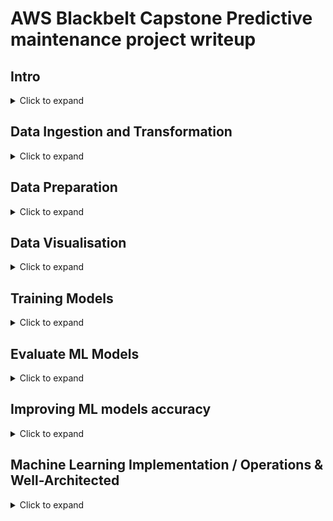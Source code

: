 
# AWS Blackbelt Capstone Predictive maintenance project writeup 

## Intro
<details>
    <Summary>Click to expand</summary>

The Nasa Turbofan dataset is interesting to use for a machine learning project for a couple of reasons.
* Predictive maintenance has traditionally leveraged classical statistics to provide insights. Survival Analysis would be a common approach, however the many observations and exogenous variables in this dataset provide an opportunity to apply machine learning to discover more subtle patterns in the data.
* This data isn't provided with a clear set of labels to train a model, it potentially lends itself to either regression or classification. 
  * Given the number of observations, framing this as a regression problem makes sense as we are able to incorporate more information into our loss function as a result of the continuous (discrete) remaining useful life versus a binary observation. 
  * A classification model would have severe class imbalance as few observation result in engine failure. 
  * Furthermore framing the problem in this way enables the consumer of the predictions to instigate a "no suprises" policy where maintenance is actively performed on engines likely to have a fault in the near future e.g. all engines with less than 50 RUL will have maintenance performed. Assuming planned maintenance is cheaper to operate than reactive maintenance, *"a stitch in time saves 9"*. 

With the above in mind our data pipeline will need to calculate a remaining useful life (RUL) for each observation.

<p align="center">
<img src="https://render.githubusercontent.com/render/math?math=RUL_{u, i}=\max_{j=0}^n cycle_{u,j} - cycle_{u,i}">
</p>

The remaining useful life for unit number (u) on cycle (i) is the maximum cycle observed in the dataset for that unique unit number minus the current cycle number, i.
</details>

## Data Ingestion and Transformation
<details>
    <Summary>Click to expand</summary>

Given the multiple engines contained in the dataset one could envisage a scenario where device data arrived in real-time as cycles were completed. For this reason I decided to encorporate a setup using kinesis firehose to buffer data as it arrive and to write the data out to S3 in batches. In a production solution a customer could leverage AWS IOT Core to publish data from devices in the cloud and use an IOT Rule to forward data onto a kinesis data stream. Our firehose solution could easily consume from this stream, in the interests of expediency this project simulates the above using a simple python script running on a Cloud9 instance to publish the data.

Once data arrives in S3 a glue crawler is configured to discover metadata and add it to the dataset to the glue data catalog, this enables data preparation jobs to run against the discovered schema. The crawler could at a frequency as low as 5 minutes, enabling our system to provide soft real-time experience for users of the system. Our glue jobs take the raw csv data and calculate the RUL value per observation.

A constraint of the dataset is that until the final (failure) observation per unit number (engine) the RUL value cannot be calculated, we can't know how long an engine will last on cycle 1 until it subsequently fails. As such the notion of engine failure is implict to the way the data is structured, so for the purposes of this project data arrives in complete batches from the files provided.  

### Project architecture diagram

![png](src/aws_ml_lab.png)

</details>

## Data Preparation
<details>
    <Summary>Click to expand</summary>

As discussed in [intro](#Intro) the dataset requires us to calculate RUL for each observation, a Spark glue job is a scalable way to enable this as our data is tabular we can leverage the dataframe abstraction Spark provides. Leveraging a Glue Workflow enables us to chain our glue crawlers and jobs into a DAG which make the pipeline easier to manage and ensures we minimize the time between new data arriving and insight being available to our users.

### Workflow diagram
![](images/workflow.png)

</details>

## Data Visualisation
<details>
    <Summary>Click to expand</summary>

An initial EDA was performed on the data to understand the dataset and relationships between the exogenous and endogenous (RUL) variables, this informed the approach described so far and worked with the entire (small ~30Mb) dataset. In a production scenario the dataset could be representatively sampled to achieve a similar insights to be achieved.

A quick look at 5 rows in the dataset to understand the columns and datatypes

```python
dataset = pq.ParquetDataset('s3://datalake-curated-datasets-907317471167-us-east-1-gismq40/year=2020/month=12/day=14/hour=19', filesystem=fs)
table = dataset.read()
df = table.to_pandas()
df = df.sort_values(['unit_number', 'cycle'])
df.head()
```

<div>
<table border="1" class="dataframe">
  <thead>
    <tr style="text-align: right;">
      <th></th>
      <th>filename</th>
      <th>unit_number</th>
      <th>failure_cycle</th>
      <th>cycle</th>
      <th>op_1</th>
      <th>op_2</th>
      <th>op_3</th>
      <th>sensor_measurement_1</th>
      <th>sensor_measurement_2</th>
      <th>sensor_measurement_3</th>
      <th>...</th>
      <th>sensor_measurement_12</th>
      <th>sensor_measurement_13</th>
      <th>sensor_measurement_14</th>
      <th>sensor_measurement_15</th>
      <th>sensor_measurement_16</th>
      <th>sensor_measurement_17</th>
      <th>sensor_measurement_18</th>
      <th>sensor_measurement_19</th>
      <th>sensor_measurement_20</th>
      <th>sensor_measurement_21</th>
    </tr>
  </thead>
  <tbody>
    <tr>
      <th>77121</th>
      <td>train_FD001.txt</td>
      <td>1</td>
      <td>191</td>
      <td>1</td>
      <td>-0.0007</td>
      <td>-0.0004</td>
      <td>100.0</td>
      <td>518.67</td>
      <td>641.82</td>
      <td>1589.70</td>
      <td>...</td>
      <td>521.66</td>
      <td>2388.02</td>
      <td>8138.62</td>
      <td>8.4195</td>
      <td>0.03</td>
      <td>392</td>
      <td>2388</td>
      <td>100.0</td>
      <td>39.06</td>
      <td>23.4190</td>
    </tr>
    <tr>
      <th>95307</th>
      <td>train_FD003.txt</td>
      <td>1</td>
      <td>258</td>
      <td>1</td>
      <td>-0.0005</td>
      <td>0.0004</td>
      <td>100.0</td>
      <td>518.67</td>
      <td>642.36</td>
      <td>1583.23</td>
      <td>...</td>
      <td>522.31</td>
      <td>2388.01</td>
      <td>8145.32</td>
      <td>8.4246</td>
      <td>0.03</td>
      <td>391</td>
      <td>2388</td>
      <td>100.0</td>
      <td>39.11</td>
      <td>23.3537</td>
    </tr>
    <tr>
      <th>132437</th>
      <td>train_FD002.txt</td>
      <td>1</td>
      <td>148</td>
      <td>1</td>
      <td>34.9983</td>
      <td>0.8400</td>
      <td>100.0</td>
      <td>449.44</td>
      <td>555.32</td>
      <td>1358.61</td>
      <td>...</td>
      <td>183.06</td>
      <td>2387.72</td>
      <td>8048.56</td>
      <td>9.3461</td>
      <td>0.02</td>
      <td>334</td>
      <td>2223</td>
      <td>100.0</td>
      <td>14.73</td>
      <td>8.8071</td>
    </tr>
    <tr>
      <th>150804</th>
      <td>train_FD004.txt</td>
      <td>1</td>
      <td>320</td>
      <td>1</td>
      <td>42.0049</td>
      <td>0.8400</td>
      <td>100.0</td>
      <td>445.00</td>
      <td>549.68</td>
      <td>1343.43</td>
      <td>...</td>
      <td>129.78</td>
      <td>2387.99</td>
      <td>8074.83</td>
      <td>9.3335</td>
      <td>0.02</td>
      <td>330</td>
      <td>2212</td>
      <td>100.0</td>
      <td>10.62</td>
      <td>6.3670</td>
    </tr>
    <tr>
      <th>77122</th>
      <td>train_FD001.txt</td>
      <td>1</td>
      <td>190</td>
      <td>2</td>
      <td>0.0019</td>
      <td>-0.0003</td>
      <td>100.0</td>
      <td>518.67</td>
      <td>642.15</td>
      <td>1591.82</td>
      <td>...</td>
      <td>522.28</td>
      <td>2388.07</td>
      <td>8131.49</td>
      <td>8.4318</td>
      <td>0.03</td>
      <td>392</td>
      <td>2388</td>
      <td>100.0</td>
      <td>39.00</td>
      <td>23.4236</td>
    </tr>
  </tbody>
</table>
<p>5 rows × 28 columns</p>
</div>


We gain further insight about the distribution of data in each of the columns.
```python
df.describe().T
```

<div>
<table border="1" class="dataframe">
  <thead>
    <tr style="text-align: right;">
      <th></th>
      <th>count</th>
      <th>mean</th>
      <th>std</th>
      <th>min</th>
      <th>25%</th>
      <th>50%</th>
      <th>75%</th>
      <th>max</th>
    </tr>
  </thead>
  <tbody>
    <tr>
      <th>unit_number</th>
      <td>160359.0</td>
      <td>105.553758</td>
      <td>72.867325</td>
      <td>1.0000</td>
      <td>44.00000</td>
      <td>89.0000</td>
      <td>164.0000</td>
      <td>260.0000</td>
    </tr>
    <tr>
      <th>failure_cycle</th>
      <td>160359.0</td>
      <td>122.331338</td>
      <td>83.538146</td>
      <td>0.0000</td>
      <td>56.00000</td>
      <td>113.0000</td>
      <td>172.0000</td>
      <td>542.0000</td>
    </tr>
    <tr>
      <th>cycle</th>
      <td>160359.0</td>
      <td>123.331338</td>
      <td>83.538146</td>
      <td>1.0000</td>
      <td>57.00000</td>
      <td>114.0000</td>
      <td>173.0000</td>
      <td>543.0000</td>
    </tr>
    <tr>
      <th>op_1</th>
      <td>160359.0</td>
      <td>17.211973</td>
      <td>16.527988</td>
      <td>-0.0087</td>
      <td>0.00130</td>
      <td>19.9981</td>
      <td>35.0015</td>
      <td>42.0080</td>
    </tr>
    <tr>
      <th>op_2</th>
      <td>160359.0</td>
      <td>0.410004</td>
      <td>0.367938</td>
      <td>-0.0006</td>
      <td>0.00020</td>
      <td>0.6200</td>
      <td>0.8400</td>
      <td>0.8420</td>
    </tr>
    <tr>
      <th>op_3</th>
      <td>160359.0</td>
      <td>95.724344</td>
      <td>12.359044</td>
      <td>60.0000</td>
      <td>100.00000</td>
      <td>100.0000</td>
      <td>100.0000</td>
      <td>100.0000</td>
    </tr>
    <tr>
      <th>sensor_measurement_1</th>
      <td>160359.0</td>
      <td>485.840890</td>
      <td>30.420388</td>
      <td>445.0000</td>
      <td>449.44000</td>
      <td>489.0500</td>
      <td>518.6700</td>
      <td>518.6700</td>
    </tr>
    <tr>
      <th>sensor_measurement_2</th>
      <td>160359.0</td>
      <td>597.361022</td>
      <td>42.478516</td>
      <td>535.4800</td>
      <td>549.96000</td>
      <td>605.9300</td>
      <td>642.3400</td>
      <td>645.1100</td>
    </tr>
    <tr>
      <th>sensor_measurement_3</th>
      <td>160359.0</td>
      <td>1467.035653</td>
      <td>118.175261</td>
      <td>1242.6700</td>
      <td>1357.36000</td>
      <td>1492.8100</td>
      <td>1586.5900</td>
      <td>1616.9100</td>
    </tr>
    <tr>
      <th>sensor_measurement_4</th>
      <td>160359.0</td>
      <td>1260.956434</td>
      <td>136.300073</td>
      <td>1023.7700</td>
      <td>1126.83000</td>
      <td>1271.7400</td>
      <td>1402.2000</td>
      <td>1441.4900</td>
    </tr>
    <tr>
      <th>sensor_measurement_5</th>
      <td>160359.0</td>
      <td>9.894999</td>
      <td>4.265554</td>
      <td>3.9100</td>
      <td>5.48000</td>
      <td>9.3500</td>
      <td>14.6200</td>
      <td>14.6200</td>
    </tr>
    <tr>
      <th>sensor_measurement_6</th>
      <td>160359.0</td>
      <td>14.424935</td>
      <td>6.443922</td>
      <td>5.6700</td>
      <td>8.00000</td>
      <td>13.6600</td>
      <td>21.6100</td>
      <td>21.6100</td>
    </tr>
    <tr>
      <th>sensor_measurement_7</th>
      <td>160359.0</td>
      <td>359.729968</td>
      <td>174.133835</td>
      <td>136.1700</td>
      <td>175.71000</td>
      <td>341.6900</td>
      <td>553.2900</td>
      <td>570.8100</td>
    </tr>
    <tr>
      <th>sensor_measurement_8</th>
      <td>160359.0</td>
      <td>2273.829707</td>
      <td>142.426613</td>
      <td>1914.7200</td>
      <td>2212.12000</td>
      <td>2319.3700</td>
      <td>2388.0500</td>
      <td>2388.6400</td>
    </tr>
    <tr>
      <th>sensor_measurement_9</th>
      <td>160359.0</td>
      <td>8677.553696</td>
      <td>374.657454</td>
      <td>7984.5100</td>
      <td>8334.77000</td>
      <td>8764.2000</td>
      <td>9055.8500</td>
      <td>9244.5900</td>
    </tr>
    <tr>
      <th>sensor_measurement_10</th>
      <td>160359.0</td>
      <td>1.153705</td>
      <td>0.142103</td>
      <td>0.9300</td>
      <td>1.02000</td>
      <td>1.0900</td>
      <td>1.3000</td>
      <td>1.3200</td>
    </tr>
    <tr>
      <th>sensor_measurement_11</th>
      <td>160359.0</td>
      <td>44.212049</td>
      <td>3.426342</td>
      <td>36.0400</td>
      <td>42.01000</td>
      <td>44.9300</td>
      <td>47.3400</td>
      <td>48.5300</td>
    </tr>
    <tr>
      <th>sensor_measurement_12</th>
      <td>160359.0</td>
      <td>338.789821</td>
      <td>164.193480</td>
      <td>128.3100</td>
      <td>164.79000</td>
      <td>321.6900</td>
      <td>521.3400</td>
      <td>537.4900</td>
    </tr>
    <tr>
      <th>sensor_measurement_13</th>
      <td>160359.0</td>
      <td>2349.645243</td>
      <td>111.167242</td>
      <td>2027.5700</td>
      <td>2387.97000</td>
      <td>2388.0700</td>
      <td>2388.1600</td>
      <td>2390.4900</td>
    </tr>
    <tr>
      <th>sensor_measurement_14</th>
      <td>160359.0</td>
      <td>8088.950972</td>
      <td>80.623257</td>
      <td>7845.7800</td>
      <td>8070.53000</td>
      <td>8118.5900</td>
      <td>8139.4100</td>
      <td>8293.7200</td>
    </tr>
    <tr>
      <th>sensor_measurement_15</th>
      <td>160359.0</td>
      <td>9.054747</td>
      <td>0.751581</td>
      <td>8.1563</td>
      <td>8.43925</td>
      <td>9.0301</td>
      <td>9.3442</td>
      <td>11.0669</td>
    </tr>
    <tr>
      <th>sensor_measurement_16</th>
      <td>160359.0</td>
      <td>0.025185</td>
      <td>0.004997</td>
      <td>0.0200</td>
      <td>0.02000</td>
      <td>0.0300</td>
      <td>0.0300</td>
      <td>0.0300</td>
    </tr>
    <tr>
      <th>sensor_measurement_17</th>
      <td>160359.0</td>
      <td>360.698801</td>
      <td>31.021430</td>
      <td>302.0000</td>
      <td>332.00000</td>
      <td>367.0000</td>
      <td>392.0000</td>
      <td>400.0000</td>
    </tr>
    <tr>
      <th>sensor_measurement_18</th>
      <td>160359.0</td>
      <td>2273.754039</td>
      <td>142.513114</td>
      <td>1915.0000</td>
      <td>2212.00000</td>
      <td>2319.0000</td>
      <td>2388.0000</td>
      <td>2388.0000</td>
    </tr>
    <tr>
      <th>sensor_measurement_19</th>
      <td>160359.0</td>
      <td>98.389146</td>
      <td>4.656270</td>
      <td>84.9300</td>
      <td>100.00000</td>
      <td>100.0000</td>
      <td>100.0000</td>
      <td>100.0000</td>
    </tr>
    <tr>
      <th>sensor_measurement_20</th>
      <td>160359.0</td>
      <td>25.942709</td>
      <td>11.691422</td>
      <td>10.1600</td>
      <td>14.33000</td>
      <td>24.9200</td>
      <td>38.8200</td>
      <td>39.8900</td>
    </tr>
    <tr>
      <th>sensor_measurement_21</th>
      <td>160359.0</td>
      <td>15.565700</td>
      <td>7.015067</td>
      <td>6.0105</td>
      <td>8.60130</td>
      <td>14.9535</td>
      <td>23.2946</td>
      <td>23.9505</td>
    </tr>
  </tbody>
</table>
</div>

A quick (ugly) plot shows us the distribution of the max cycle time per unique unit number (we combine this with the filename to ensure unit numbers are unique) 
```python
fig, ax = plt.subplots(figsize=(10, 20))
_ = df.groupby(['filename', 'unit_number']).cycle.max().plot.barh(ax=ax)
_ = plt.axvline(x=df.groupby('unit_number').cycle.max().mean())
```
    
![png](images/eda_7_0.png)
    
The documentation explains the columns settings 1,2 and 3 vary between files and represent different settings the engines were configured at before cycles were run, here we explore to relationship between the target variable, failure cycle, and each operational setting
```python
sns.jointplot(x='op_1', y='failure_cycle', data=df.sample(1000), kind='reg')
```
![png](images/eda_8_1.png)
```python
sns.jointplot(x='op_2', y='failure_cycle', data=df.sample(1000), kind='reg')
```
![png](images/eda_9_1.png)
```python
sns.jointplot(x='op_3', y='failure_cycle', data=df.sample(10000))
```
![png](images/eda_10_1.png)

The distribution of operational settings is multi modal, and infact varies between the files.

Looking at the other 20 sensor measurements we can see how measurments vary between unique unit numbers across cycles and files, there are some clear trends across many of the variables as cycles increase which seems to represent changes due to wear and tear, this insight indicates these features provide information our model can leverage to predict RUL.
    
File 1
```python
fig, axes = plt.subplots(7, 3, figsize=(30, 40))
axes = axes.ravel()
for i, a in zip(range(1, 22), axes):
    column = 'sensor_measurement_' + str(i)
    _ = a.plot(ddf.loc[['train_FD001.txt', ...], column].unstack(level=[0, 1]).values, alpha=.05)
    a.set_title(column)
    a.set_xlabel('cycle')
```
![png](images/eda_14_0.png)
    
File 2
```python
fig, axes = plt.subplots(7, 3, figsize=(30, 40))
axes = axes.ravel()
for i, a in zip(range(1, 22), axes):
    column = 'sensor_measurement_' + str(i)
    _ = a.plot(ddf.loc[['train_FD002.txt', ...], column].unstack(level=[0, 1]).values, alpha=.05)
    a.set_title(column)
    a.set_xlabel('cycle')
```
![png](images/eda_15_0.png)
File 3    
```python
fig, axes = plt.subplots(7, 3, figsize=(30, 40))
axes = axes.ravel()
for i, a in zip(range(1, 22), axes):
    column = 'sensor_measurement_' + str(i)
    _ = a.plot(ddf.loc[['train_FD003.txt', ...], column].unstack(level=[0, 1]).values, alpha=.05)
    a.set_title(column)
    a.set_xlabel('cycle')
```
![png](images/eda_16_0.png)
File 4
```python
fig, axes = plt.subplots(7, 3, figsize=(30, 40))
axes = axes.ravel()
for i, a in zip(range(1, 22), axes):
    column = 'sensor_measurement_' + str(i)
    _ = a.plot(ddf.loc[['train_FD004.txt', ...], column].unstack(level=[0, 1]).values, alpha=.05)
    a.set_title(column)
    a.set_xlabel('cycle')
```

The training data for 2 and 4 have 6 different operational settings and we can see how this effects the measurements, as files 2 and 4 have several operational settings where as files 1 and 3 have individual settings we can see that operational setting and some of the sensor measurements interact, resulting in the difference between the plots (clear non linear trends vs noisy plots).
![png](images/eda_18_0.png)

Given the above an ensemble model may be an appropriate approach as the data exhibits non linear effects and has clear interactions between the exogenous variables which a tree based method can discover. 

```python
from sklearn.ensemble import RandomForestRegressor
from sklearn.model_selection import train_test_split
import numpy as np

features = ['cycle', 'op_1', 'op_2',
       'op_3', 'sensor_measurement_1', 'sensor_measurement_2',
       'sensor_measurement_3', 'sensor_measurement_4', 'sensor_measurement_5',
       'sensor_measurement_6', 'sensor_measurement_7', 'sensor_measurement_8',
       'sensor_measurement_9', 'sensor_measurement_10',
       'sensor_measurement_11', 'sensor_measurement_12',
       'sensor_measurement_13', 'sensor_measurement_14',
       'sensor_measurement_15', 'sensor_measurement_16',
       'sensor_measurement_17', 'sensor_measurement_18',
       'sensor_measurement_19', 'sensor_measurement_20',
       'sensor_measurement_21']

is_train = df.unit_number % 3 != 0
is_test = df.unit_number % 3 == 0

x_train, x_test = df.loc[is_train, features], df.loc[is_test, features]
y_train, y_test = df.loc[is_train, 'failure_cycle'],  df.loc[is_test, 'failure_cycle']

cls = RandomForestRegressor(n_jobs=-1, n_estimators=40, )
cls = cls.fit(x_train, y_train)
cls.score(x_test, y_test)
```
What percentage of the variance in the dataset does this model explain?

<p align="center">
<img src="https://render.githubusercontent.com/render/math?math=R^2">
</p>

    0.6777656054746929

```python
from sklearn.metrics import mean_squared_error
mean_squared_error(y_test, cls.predict(x_test), squared=False)
```
RMSE   

    46.4291275009693
A root mean squared error of ~46 cycles

Which features does this model find most useful
```python
fig, ax = plt.subplots(figsize=(30, 20))
ax.barh(features, cls.feature_importances_)
```
    
![png](images/eda_31_1.png)
    
### Baseline mean regressor


```python
from sklearn.dummy import DummyRegressor

dummy = DummyRegressor()
dummy = dummy.fit(x_train, y_train)
mean_squared_error(y_test, dummy.predict(x_test), squared=False)
```
RMSE  

    81.9091606758585

An ensemble based method outperforms a niave mean prediction by ~50% 
* Next steps apply Xgboost, gradient boosting generally outperforms random forest when tuned appropriately
* This approach validates the potential value before we commit to building a sagemaker model, ie if there wasn't a margin over out "dummy" model then building a sagemaker model wouldn't probably be fruitful. 

### Quicksight dashboard

A quicksight dashboard to enable insight into the distribution of features in the dataset to aid debugging the model as new data arrives

![png](images/qs_1.png)
<br/>*Dashboard after first training data file has been published.*
![png](images/qs_2.png)
<br/>*Dashboard after first and second training data files have been published, note the change in the distribution of some features and operational settings.*
![png](images/qs_3.png)
<br/>*Dashboard after all training data files have been published.*

</details>

## Training Models
<details>
    <Summary>Click to expand</summary>

### Preparing the training data

* Our glue job have produced a dataset with the required labels in parquet format on S3.
* We can now leverage athena to create training/eval data, we could have used glue for this also.
    * We use a CTAS query to create a new training dataset to be used by SageMaker
* An important consideration for this dataset is how we split data between train and evaluation.
    * As our data has significant serial correlation, for a unique engine late cycles depend on earlier cycles, specifically the RUL for a given observation is linearly related to the RUL for all other cycles based on the difference between their cycle number.
    * For this reason its important to ensure our training data doesn't pollute the evaluation data, a few strategies are available.
        1. Ensure no training data for a given engine has a cycle number _higher_ than that in the evaulation set and no evaluation data for a given engine has a cycle number _lower_
than any cycle in the training set.
        2. Partition training and evaluation data so no single engine appears in either dataset. (This was the strategy we went for)

```
CREATE TABLE "datalake_curated_datasets"."cmaps_rul_train_validation"
WITH ( 
  format = 'TEXTFILE', 
  field_delimiter = ',', 
  external_location = 's3://datalake-published-data-907317471167-us-east-1-gismq40/cmaps-ml2', 
  partitioned_by = ARRAY['split', 'year', 'month', 'day', 'hour']
  ) AS
SELECT failure_cycle,
         cycle,
         op_1,
         op_2,
         op_3,
         sensor_measurement_1 ,
         sensor_measurement_2 ,
         sensor_measurement_3 ,
         sensor_measurement_4 ,
         sensor_measurement_5 ,
         sensor_measurement_6 ,
         sensor_measurement_7 ,
         sensor_measurement_8 ,
         sensor_measurement_9 ,
         sensor_measurement_10 ,
         sensor_measurement_11 ,
         sensor_measurement_12 ,
         sensor_measurement_13 ,
         sensor_measurement_14 ,
         sensor_measurement_15 ,
         sensor_measurement_16 ,
         sensor_measurement_17 ,
         sensor_measurement_18 ,
         sensor_measurement_19 ,
         sensor_measurement_20,
         sensor_measurement_21,        
    CASE unit_number % 3
    WHEN 0 THEN
    'validation'
    ELSE 'train'
    END AS split, year, month, day, hour
FROM "datalake_curated_datasets"."datalake_curated_datasets_907317471167_us_east_1_gismq40"
WHERE hour = '08'
```

### A single Sagemaker training job

```python
%%time

import os
import boto3
import re
import sagemaker

role = sagemaker.get_execution_role()
region = boto3.Session().region_name
```

    CPU times: user 833 ms, sys: 71.6 ms, total: 905 ms
    Wall time: 1.97 s



```python
data_bucket = f"datalake-published-data-907317471167-us-east-1-gismq40"
data_prefix = "cmaps-ml2"
train_prefix = "split=train/year=2020/month=12/day=14/hour=19"
eval_prefix = "split=validation/year=2020/month=12/day=14/hour=19"
data_bucket_path = f"s3://{data_bucket}"
output_prefix = "sagemaker/cmapss-xgboost"
output_bucket_path = f"s3://{data_bucket}"
```


```python
from sagemaker.image_uris import retrieve
```


```python
from sagemaker.amazon.amazon_estimator import get_image_uri

container = retrieve(framework="xgboost", region=region, version="1.2-1")
```


Create a simple XGboost with fixed hyper parameters

```python
%%time
import boto3
from time import gmtime, strftime

job_name = f"cmapss-xgboost-regression-{strftime('%Y-%m-%d-%H-%M-%S', gmtime())}"
print("Training job", job_name)

create_training_params = {
    "AlgorithmSpecification": {"TrainingImage": container, "TrainingInputMode": "Pipe"},
    "RoleArn": role,
    "OutputDataConfig": {"S3OutputPath": f"{output_bucket_path}/{output_prefix}/single-xgboost"},
    "ResourceConfig": {"InstanceCount": 1, "InstanceType": "ml.m5.xlarge", "VolumeSizeInGB": 5},
    "TrainingJobName": job_name,
    "HyperParameters": {
        "max_depth": "5",
        "eta": "0.2",
        "gamma": "4",
        "min_child_weight": "6",
        "subsample": "0.7",
        "objective": "reg:squarederror",
        "num_round": "100",
    },
    "StoppingCondition": {"MaxRuntimeInSeconds": 3600},
    "InputDataConfig": [
        {
            "ChannelName": "train",
            "DataSource": {
                "S3DataSource": {
                    "S3DataType": "S3Prefix",
                    "S3Uri": f"{data_bucket_path}/{data_prefix}/{train_prefix}",
                    "S3DataDistributionType": "FullyReplicated",
                }
            },
            "ContentType": "text/csv",
            "CompressionType": "Gzip",
        },
        {
            "ChannelName": "validation",
            "DataSource": {
                "S3DataSource": {
                    "S3DataType": "S3Prefix",
                    "S3Uri": f"{data_bucket_path}/{data_prefix}/{eval_prefix}",
                    "S3DataDistributionType": "FullyReplicated",
                }
            },
            "ContentType": "text/csv",
            "CompressionType": "Gzip",
        },
    ],
}


client = boto3.client("sagemaker", region_name=region)
client.create_training_job(**create_training_params)

import time

status = client.describe_training_job(TrainingJobName=job_name)["TrainingJobStatus"]
print(status)
while status != "Completed" and status != "Failed":
    time.sleep(60)
    status = client.describe_training_job(TrainingJobName=job_name)["TrainingJobStatus"]
    print(status)
```

    Training job cmapss-xgboost-regression-2020-12-14-20-14-15
    InProgress
    InProgress
    InProgress
    InProgress
    Completed
    CPU times: user 90.6 ms, sys: 5.66 ms, total: 96.2 ms
    Wall time: 4min

Achieved RMSE is slightly better than our EDA random forest model with RMSE of 45.95 if we were to select the best iteration and use early stopping. I note the training performance diverges from the eval performance around iteration 60.

![](images/training.png)


## Set up hosting for the model
In order to set up hosting, we have to import the model from training to hosting. 

### Import model into hosting

Register the model with hosting. This allows the flexibility of importing models trained elsewhere.


```python
%%time
import boto3
from time import gmtime, strftime

model_name = f"{job_name}-model"
print(model_name)

info = client.describe_training_job(TrainingJobName=job_name)
model_data = info["ModelArtifacts"]["S3ModelArtifacts"]
print(model_data)

primary_container = {"Image": container, "ModelDataUrl": model_data}

create_model_response = client.create_model(
    ModelName=model_name, ExecutionRoleArn=role, PrimaryContainer=primary_container
)

print(create_model_response["ModelArn"])
```

    cmapss-xgboost-regression-2020-12-14-14-39-48-model
    s3://datalake-published-data-907317471167-us-east-1-gismq40/sagemaker/cmapss-xgboost/single-xgboost/cmapss-xgboost-regression-2020-12-14-14-39-48/output/model.tar.gz
    arn:aws:sagemaker:us-east-1:907317471167:model/cmapss-xgboost-regression-2020-12-14-14-39-48-model
    CPU times: user 25.3 ms, sys: 150 µs, total: 25.5 ms
    Wall time: 1.59 s


### Create endpoint configuration

SageMaker supports configuring REST endpoints in hosting with multiple models, e.g. for A/B testing purposes. In order to support this, customers create an endpoint configuration, that describes the distribution of traffic across the models, whether split, shadowed, or sampled in some way. In addition, the endpoint configuration describes the instance type required for model deployment.


```python
from time import gmtime, strftime

endpoint_config_name = f"cmapss-XGBoostEndpointConfig-{strftime('%Y-%m-%d-%H-%M-%S', gmtime())}"
print(endpoint_config_name)
create_endpoint_config_response = client.create_endpoint_config(
    EndpointConfigName=endpoint_config_name,
    ProductionVariants=[
        {
            "InstanceType": "ml.m5.xlarge",
            "InitialVariantWeight": 1,
            "InitialInstanceCount": 1,
            "ModelName": model_name,
            "VariantName": "AllTraffic",
        }
    ],
)

print(f"Endpoint Config Arn: {create_endpoint_config_response['EndpointConfigArn']}")
```

    cmapss-XGBoostEndpointConfig-2020-12-14-17-22-55
    Endpoint Config Arn: arn:aws:sagemaker:us-east-1:907317471167:endpoint-config/cmapss-xgboostendpointconfig-2020-12-14-17-22-55


### Create endpoint
Lastly, the customer creates the endpoint that serves up the model, through specifying the name and configuration defined above. The end result is an endpoint that can be validated and incorporated into production applications. This takes 9-11 minutes to complete.


```python
%%time
import time

endpoint_name = f'cmapss-XGBoostEndpoint-{strftime("%Y-%m-%d-%H-%M-%S", gmtime())}'
print(endpoint_name)
create_endpoint_response = client.create_endpoint(
    EndpointName=endpoint_name, EndpointConfigName=endpoint_config_name
)
print(create_endpoint_response["EndpointArn"])

resp = client.describe_endpoint(EndpointName=endpoint_name)
status = resp["EndpointStatus"]
while status == "Creating":
    print(f"Status: {status}")
    time.sleep(60)
    resp = client.describe_endpoint(EndpointName=endpoint_name)
    status = resp["EndpointStatus"]

print(f"Arn: {resp['EndpointArn']}")
print(f"Status: {status}")
```

    cmapss-XGBoostEndpoint-2020-12-14-17-23-20
    arn:aws:sagemaker:us-east-1:907317471167:endpoint/cmapss-xgboostendpoint-2020-12-14-17-23-20
    Status: Creating
    Status: Creating
    Status: Creating
    Status: Creating
    Status: Creating
    Status: Creating
    Status: Creating
    Status: Creating
    Arn: arn:aws:sagemaker:us-east-1:907317471167:endpoint/cmapss-xgboostendpoint-2020-12-14-17-23-20
    Status: InService
    CPU times: user 142 ms, sys: 13.4 ms, total: 155 ms
    Wall time: 8min 1s


## Validate the model for use
Now to we can validate our model and simulate a production scenario using the test data set.


```python
runtime_client = boto3.client("runtime.sagemaker", region_name=region)
```

Start with a single prediction.
We didn't train with the engine number so drop this (first) field


```python
file = 4
test_file_name = f'test_FD00{file}.txt'
test_rul_name = f'RUL_FD00{file}.txt'
filename = f"cmapss.test.{file}"
single_filename = f"single.{filename}"
```

Transform the test data, drop unit_number column. 

```python
! cat /home/ec2-user/SageMaker/aws-bb-cmapss/data/{test_file_name} | cut -d ' ' -f2- > {filename}
```


```python
! head -1 {filename} > {single_filename}
```


```python
%%time
import json
from itertools import islice
import math
import struct

 # customize to your test file
with open(single_file_name, "r") as f:
    payload = f.read().strip()
response = runtime_client.invoke_endpoint(
    EndpointName=endpoint_name, ContentType="text/csv", Body=payload
)
result = response["Body"].read()
result = result.decode("utf-8")
result = result.split(",")
result = [math.ceil(float(i)) for i in result]
print(result)
print(f"Label: {label}\nPrediction: {result[0]}")
```

    [194]
    Label: 1
    Prediction: 194
    CPU times: user 6.17 ms, sys: 115 µs, total: 6.28 ms
    Wall time: 11.7 ms


OK, a single prediction works. Let's do a whole batch to see how good is the predictions accuracy.


```python
import sys
import math


def do_predict(data, endpoint_name, content_type):
    payload = "\n".join(data)
    response = runtime_client.invoke_endpoint(
        EndpointName=endpoint_name, ContentType=content_type, Body=payload
    )
    result = response["Body"].read()
    result = result.decode("utf-8")
    result = result.split(",")
    preds = [float((num)) for num in result]
    preds = [math.ceil(num) for num in preds]
    return preds


def batch_predict(data, batch_size, endpoint_name, content_type):
    items = len(data)
    arrs = []

    for offset in range(0, items, batch_size):
        if offset + batch_size < items:
            results = do_predict(data[offset : (offset + batch_size)], endpoint_name, content_type)
            arrs.extend(results)
        else:
            arrs.extend(do_predict(data[offset:items], endpoint_name, content_type))
        sys.stdout.write(".")
    return arrs
```

```python
import pandas as pd
test_data = pd.read_csv(f"/home/ec2-user/SageMaker/aws-bb-cmapss/data/{test_file_name}", header=None, delimiter=' ')
```

Calculate the inference data RUL values

```python
labels = pd.read_csv(f"/home/ec2-user/SageMaker/aws-bb-cmapss/data/{test_rul_name}", names=['remaining_cycles'])
labels.index += 1
labels = labels.reset_index()
labels = labels.rename(columns={'index' : 0})
labels = test_data.groupby(0)[1].max().reset_index().merge(labels, left_on=0, right_on=0)
labels['max_cycles'] = labels[1] + labels['remaining_cycles']
test_data = test_data.merge(labels[[0, 'max_cycles']], left_on=0, right_on=0)
test_data['RUL'] = test_data['max_cycles'] - test_data[1]
```

```python
%%time
import json
import numpy as np

with open(filename, "r") as f:
    payload = f.read().strip()

y_true = test_data['RUL'].to_list()
inference_data = [line.strip() for line in payload.split("\n")]

preds = batch_predict(inference_data, 100, endpoint_name, "text/csv")
```

    .............................................................................................................................................................................................................................................................................................................................................................................................................................CPU times: user 1.47 s, sys: 42.4 ms, total: 1.51 s
    Wall time: 5.5 s


For the test file 4 we see a performance quite a lot worse than our eval performance, this requires some investigation and may indicate we need to do some feature engineering to enable the model to differentiate between the different operational settings "regimes" we've seen in the [Data Visualisation](#Data-Visualisation) section. We'll investigate this subsequently and move on to hyperparameter optimization.

```python
from sklearn.metrics import mean_squared_error
mean_squared_error(y_true, preds, squared=False)
```




    68.86138013002605



### Delete Endpoint
Once you are done using the endpoint, you can use the following to delete it. 


```python
client.delete_endpoint(EndpointName=endpoint_name)
```

### Hyper parameter training job

```python
%%time

import os
import boto3
import re
import sagemaker

role = sagemaker.get_execution_role()
region = boto3.Session().region_name
```

    CPU times: user 837 ms, sys: 71.7 ms, total: 909 ms
    Wall time: 1.95 s



```python
data_bucket = f"datalake-published-data-907317471167-us-east-1-gismq40"
data_prefix = "cmaps-ml2"
train_prefix = "split=train/year=2020/month=12/day=14/hour=19"
eval_prefix = "split=validation/year=2020/month=12/day=14/hour=19"
data_bucket_path = f"s3://{data_bucket}"
output_prefix = "sagemaker/cmapss-xgboost"
output_bucket_path = f"s3://{data_bucket}"
```


```python
from sagemaker.image_uris import retrieve
```


```python
from sagemaker.amazon.amazon_estimator import get_image_uri

container = retrieve(framework="xgboost", region=region, version="1.2-1")
```


```python
tuning_job_config = {
    "ParameterRanges": {
      "CategoricalParameterRanges": [],
      "ContinuousParameterRanges": [
        {
          "MaxValue": "1",
          "MinValue": "0.5",
          "Name": "subsample"
        },
        {
          "MaxValue": "1",
          "MinValue": "0",
          "Name": "eta"
        },
        {
          "MaxValue": "2",
          "MinValue": "0",
          "Name": "alpha"
        },
        {
          "MaxValue": "100",
          "MinValue": "1",
          "Name": "min_child_weight"
        }
      ],
      "IntegerParameterRanges": [
        {
          "MaxValue": "10",
          "MinValue": "1",
          "Name": "max_depth"
        },
        {
          "MaxValue": "250",
          "MinValue": "1",
          "Name": "num_round"
        }
      ]
    },
    "ResourceLimits": {
      "MaxNumberOfTrainingJobs": 50,
      "MaxParallelTrainingJobs": 5
    },
    "Strategy": "Bayesian",
    "HyperParameterTuningJobObjective": {
      "MetricName": "validation:rmse",
      "Type": "Minimize"
    }
  }
```


```python
# Ensure that the training and validation data folders generated above are reflected in the "InputDataConfig" parameter below.

create_training_params = {
    "AlgorithmSpecification": {"TrainingImage": container, "TrainingInputMode": "Pipe"},
    "RoleArn": role,
    "OutputDataConfig": {"S3OutputPath": f"{output_bucket_path}/{output_prefix}/hyper-xgboost"},
    "ResourceConfig": {"InstanceCount": 5, "InstanceType": "ml.m5.xlarge", "VolumeSizeInGB": 5},
    "StaticHyperParameters": {
        "gamma": "4",
        "objective": "reg:squarederror",
    },
    "StoppingCondition": {"MaxRuntimeInSeconds": 3600},
    "InputDataConfig": [
        {
            "ChannelName": "train",
            "DataSource": {
                "S3DataSource": {
                    "S3DataType": "S3Prefix",
                    "S3Uri": f"{data_bucket_path}/{data_prefix}/{train_prefix}",
                    "S3DataDistributionType": "FullyReplicated",
                }
            },
            "ContentType": "text/csv",
            "CompressionType": "Gzip",
        },
        {
            "ChannelName": "validation",
            "DataSource": {
                "S3DataSource": {
                    "S3DataType": "S3Prefix",
                    "S3Uri": f"{data_bucket_path}/{data_prefix}/{eval_prefix}",
                    "S3DataDistributionType": "FullyReplicated",
                }
            },
            "ContentType": "text/csv",
            "CompressionType": "Gzip",
        },
    ],
}
```

```python
%%time
import boto3
from time import gmtime, strftime

job_name = f"hyper-cmapss-{strftime('%Y-%m-%d-%H-%M-%S', gmtime())}"
print("Training job", job_name)

client = boto3.client("sagemaker", region_name=region)
client.create_hyper_parameter_tuning_job(HyperParameterTuningJobName = job_name,
                                           HyperParameterTuningJobConfig = tuning_job_config,
                                           TrainingJobDefinition = create_training_params)

import time

status = client.describe_hyper_parameter_tuning_job(HyperParameterTuningJobName=job_name)["HyperParameterTuningJobStatus"]
print(status)
while status != "Completed" and status != "Failed":
    time.sleep(60)
    status = client.describe_hyper_parameter_tuning_job(HyperParameterTuningJobName=job_name)["HyperParameterTuningJobStatus"]
    print(status)
```

    Training job hyper-cmapss-2020-12-14-21-06-58
    InProgress
    ...
    InProgress
    Completed
    CPU times: user 1.21 s, sys: 60.4 ms, total: 1.27 s
    Wall time: 1h 9min 11s

### Sagemaker Console hyper param jobs screens

![](images/hyper_param_jobs.png)

![](images/hyper_training_loss.png)
<br/>*We see an improved performance on our evaluation data and also note the training could have run for more rounds (it doesn't appear to have fully converged).*

### TODO Deploy best model endpoint (how does it perform)

### TODO Auto Scaling endpoints

### TODO Spot Training

</details>

## Evaluate ML Models
<details>
    <Summary>Click to expand</summary>

</details>

## Improving ML models accuracy
<details>
    <Summary>Click to expand</summary>

</details>

## Machine Learning Implementation / Operations & Well-Architected
<details>
    <Summary>Click to expand</summary>

</details>

